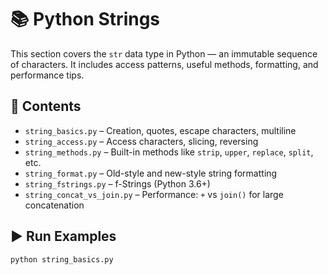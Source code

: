 # 📚 Python Strings

This section covers the `str` data type in Python — an immutable sequence of characters. It includes access patterns, useful methods, formatting, and performance tips.

## 📂 Contents

- `string_basics.py` – Creation, quotes, escape characters, multiline
- `string_access.py` – Access characters, slicing, reversing
- `string_methods.py` – Built-in methods like `strip`, `upper`, `replace`, `split`, etc.
- `string_format.py` – Old-style and new-style string formatting
- `string_fstrings.py` – f-Strings (Python 3.6+)
- `string_concat_vs_join.py` – Performance: `+` vs `join()` for large concatenation

## ▶️ Run Examples

```bash
python string_basics.py
```
